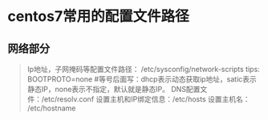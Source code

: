 # centos7常用的配置文件路径

## 网络部分
> Ip地址，子网掩码等配置文件路径： /etc/sysconfig/network-scripts  tips: BOOTPROTO=none #等号后面写：dhcp表示动态获取ip地址，satic表示静态IP，none表示不指定，默认就是静态IP。
> DNS配置文件：/etc/resolv.conf
> 设置主机和IP绑定信息：/etc/hosts
> 设置主机名： /etc/hostname